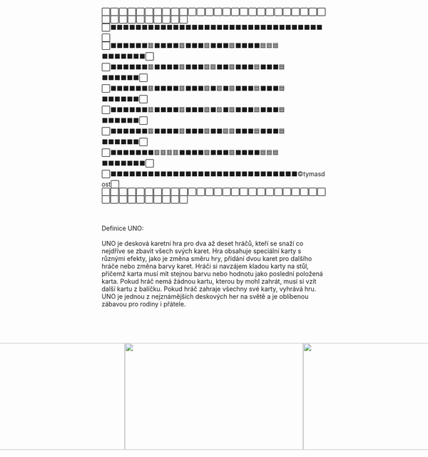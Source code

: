 ⬜⬜⬜⬜⬜⬜⬜⬜⬜⬜⬜⬜⬜⬜⬜⬜⬜⬜⬜⬜⬜⬜⬜⬜⬜⬜⬜⬜⬜⬜⬜⬜⬜⬜⬜⬜<br>
⬜⬛⬛⬛⬛⬛⬛⬛⬛⬛⬛⬛⬛⬛⬛⬛⬛⬛⬛⬛⬛⬛⬛⬛⬛⬛⬛⬛⬛⬛⬛⬛⬛⬛⬛⬜<br>
⬜⬛⬛⬛⬛⬛⬛🟥⬛⬛⬛⬛🟥⬛⬛⬛🟩⬛⬛⬛🟩⬛⬛⬛⬛🟦🟦🟦⬛⬛⬛⬛⬛⬛⬛⬜<br>
⬜⬛⬛⬛⬛⬛⬛🟥⬛⬛⬛⬛🟥⬛⬛⬛🟩🟩⬛⬛🟩⬛⬛⬛🟦⬛⬛⬛🟦⬛⬛⬛⬛⬛⬛⬜<br>
⬜⬛⬛⬛⬛⬛⬛🟥⬛⬛⬛⬛🟥⬛⬛⬛🟩⬛🟩⬛🟩⬛⬛⬛🟦⬛⬛⬛🟦⬛⬛⬛⬛⬛⬛⬜<br>
⬜⬛⬛⬛⬛⬛⬛🟥⬛⬛⬛⬛🟥⬛⬛⬛🟩⬛🟩⬛🟩⬛⬛⬛🟦⬛⬛⬛🟦⬛⬛⬛⬛⬛⬛⬜<br>
⬜⬛⬛⬛⬛⬛⬛🟥⬛⬛⬛⬛🟥⬛⬛⬛🟩⬛⬛🟩🟩⬛⬛⬛🟦⬛⬛⬛🟦⬛⬛⬛⬛⬛⬛⬜<br>
⬜⬛⬛⬛⬛⬛⬛⬛🟥🟥🟥🟥⬛⬛⬛⬛🟩⬛⬛⬛🟩⬛⬛⬛⬛🟦🟦🟦⬛⬛⬛⬛⬛⬛⬛⬜<br>
⬜⬛⬛⬛⬛⬛⬛⬛⬛⬛⬛⬛⬛⬛⬛⬛⬛⬛⬛⬛⬛⬛⬛⬛⬛⬛⬛⬛⬛⬛⬛©tymasdost⬜<br>
⬜⬜⬜⬜⬜⬜⬜⬜⬜⬜⬜⬜⬜⬜⬜⬜⬜⬜⬜⬜⬜⬜⬜⬜⬜⬜⬜⬜⬜⬜⬜⬜⬜⬜⬜⬜<br>

<br><br>
Definice UNO:<br><br>
UNO je desková karetní hra pro dva až deset hráčů, kteří se snaží co nejdříve se zbavit všech svých karet. Hra obsahuje speciální karty s různými efekty, jako je změna směru hry, přidání dvou karet pro dalšího hráče nebo změna barvy karet. Hráči si navzájem kladou karty na stůl, přičemž karta musí mít stejnou barvu nebo hodnotu jako poslední položená karta. Pokud hráč nemá žádnou kartu, kterou by mohl zahrát, musí si vzít další kartu z balíčku. Pokud hráč zahraje všechny své karty, vyhrává hru. UNO je jednou z nejznámějších deskových her na světě a je oblíbenou zábavou pro rodiny i přátele.

<br><br><br>

<div style="display:flex; justify-content:center;">
<img src="https://media3.giphy.com/media/v1.Y2lkPTc5MGI3NjExOGY1NjUwZWM0ZTBkZDExNTk0ZGM2NGM0NjU1ZDI4Nzc4NjA0M2EzNiZlcD12MV9pbnRlcm5hbF9naWZzX2dpZklkJmN0PWc/uzqfviZSmoz39x4jwz/giphy.gif" width="400" height="240">
<img src="https://media.giphy.com/media/v1.Y2lkPTc5MGI3NjExMWFmZDUyZGYyOWE5MTg0NGQ2NGM3OWI1YTQ4MWQ4Yjc3ZmRkYTQxYSZlcD12MV9pbnRlcm5hbF9naWZzX2dpZklkJmN0PWc/KPsq93bCNUrXjOfK74/giphy.gif" width="400" height="240">
<img src="https://media.giphy.com/media/v1.Y2lkPTc5MGI3NjExODZkNTYyZGRhNzJjYTIyMzc5NzIyMGU0YzBhOGUyZjc3ZmUwOGY4MSZlcD12MV9pbnRlcm5hbF9naWZzX2dpZklkJmN0PWc/NhUgoELM7bmIhJSJS3/giphy.gif" width="400" height="240">
</div>
